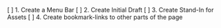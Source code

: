 [ ] 1. Create a Menu Bar
[ ] 2. Create Initial Draft
[ ] 3. Create Stand-In for Assets
[ ] 4. Create bookmark-links to other parts of the page